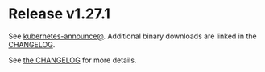 # Release v1.27.1

See [kubernetes-announce@](https://groups.google.com/forum/#!forum/kubernetes-announce). Additional binary downloads are linked in the [CHANGELOG](https://github.com/kubernetes/kubernetes/blob/master/CHANGELOG/CHANGELOG-1.27.md).

See [the CHANGELOG](https://github.com/kubernetes/kubernetes/blob/master/CHANGELOG/CHANGELOG-1.27.md) for more details.



